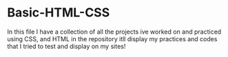 # Basic-HTML-CSS
In this file I have a collection of all the projects ive worked on and practiced using CSS, and HTML in the repository itll display my practices and codes that I tried to test and display on my sites!

